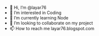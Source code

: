 - 👋 Hi, I’m @layar76
- 👀 I’m interested in Coding
- 🌱 I’m currently learning Node
- 💞️ I’m looking to collaborate on my project
- 📫 How to reach me layar76.blogspot.com

<!---
layar76/layar76 is a ✨ special ✨ repository because its `README.md` (this file) appears on your GitHub profile.
You can click the Preview link to take a look at your changes.
--->
